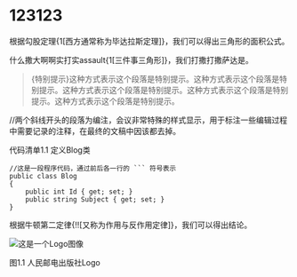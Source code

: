 # 123123

根据勾股定理{1[西方通常称为毕达拉斯定理]}，我们可以得出三角形的面积公式。

什么撒大啊啊实打实assault{1[三件事三角形]}，我们打撒打撒萨达是。

>{特别提示}这种方式表示这个段落是特别提示。这种方式表示这个段落是特别提示。这种方式表示这个段落是特别提示。这种方式表示这个段落是特别提示。这种方式表示这个段落是特别提示。

//两个斜线开头的段落为编注，会议非常特殊的样式显示，用于标注一些编辑过程中需要记录的注释，在最终的文稿中因该都去掉。

代码清单1.1 定义Blog类

```
//这是一段程序代码，通过前后各一行的 ``` 符号表示
public class Blog
{
    public int Id { get; set; }
    public string Subject { get; set; }
}
```

根据牛顿第二定律{!![又称为作用与反作用定律]}，我们可以得出结论。

![这是一个Logo图像](https://www.ptpress.com.cn/upload/2022/02//docx_23d0b6f0eef24ea8bd82b867cd10b0ed/word/media/image1.jpeg)

图1.1 人民邮电出版社Logo
